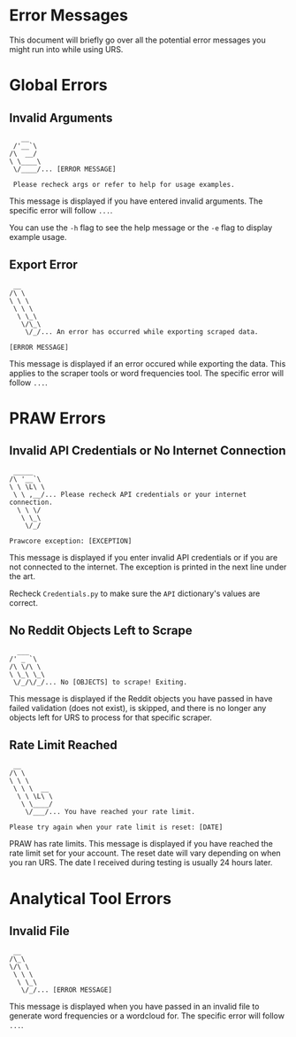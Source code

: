 # Error Messages

This document will briefly go over all the potential error messages you might run into while using URS. 

# Global Errors

## Invalid Arguments

       __   
     /'__`\ 
    /\  __/ 
    \ \____\
     \/____/... [ERROR MESSAGE]
     
     Please recheck args or refer to help for usage examples.

This message is displayed if you have entered invalid arguments. The specific error will follow `...`. 

You can use the `-h` flag to see the help message or the `-e` flag to display example usage.

## Export Error

     __     
    /\ \    
    \ \ \   
     \ \ \  
      \ \_\ 
       \/\_\
        \/_/... An error has occurred while exporting scraped data.
        
    [ERROR MESSAGE]

This message is displayed if an error occured while exporting the data. This applies to the scraper tools or word frequencies tool. The specific error will follow `...`.

# PRAW Errors

## Invalid API Credentials or No Internet Connection

     _____   
    /\ '__`\ 
    \ \ \L\ \
     \ \ ,__/... Please recheck API credentials or your internet connection.
      \ \ \/ 
       \ \_\ 
        \/_/

    Prawcore exception: [EXCEPTION]

This message is displayed if you enter invalid API credentials or if you are not connected to the internet. The exception is printed in the next line under the art.

Recheck `Credentials.py` to make sure the `API` dictionary's values are correct.

## No Reddit Objects Left to Scrape

      ___    
    /' _ `\  
    /\ \/\ \ 
    \ \_\ \_\
     \/_/\/_/... No [OBJECTS] to scrape! Exiting.

This message is displayed if the Reddit objects you have passed in have failed validation (does not exist), is skipped, and there is no longer any objects left for URS to process for that specific scraper.

## Rate Limit Reached

     __        
    /\ \       
    \ \ \      
     \ \ \  __ 
      \ \ \L\ \
       \ \____/
        \/___/... You have reached your rate limit.

    Please try again when your rate limit is reset: [DATE]

PRAW has rate limits. This message is displayed if you have reached the rate limit set for your account. The reset date will vary depending on when you ran URS. The date I received during testing is usually 24 hours later.

# Analytical Tool Errors

## Invalid File

     __    
    /\_\   
    \/\ \  
     \ \ \ 
      \ \_\
       \/_/... [ERROR MESSAGE]

This message is displayed when you have passed in an invalid file to generate word frequencies or a wordcloud for. The specific error will follow `...`.
